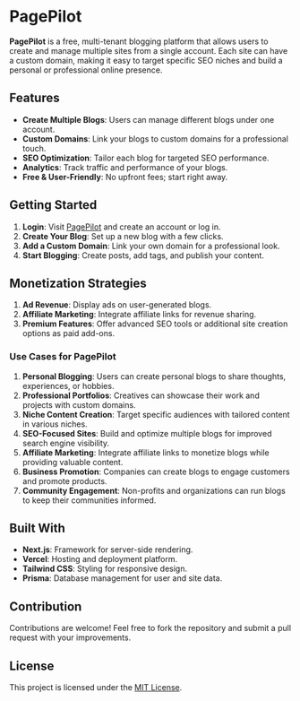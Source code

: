 # PagePilot

**PagePilot** is a free, multi-tenant blogging platform that allows users to create and manage multiple sites from a single account. Each site can have a custom domain, making it easy to target specific SEO niches and build a personal or professional online presence.

## Features

- **Create Multiple Blogs**: Users can manage different blogs under one account.
- **Custom Domains**: Link your blogs to custom domains for a professional touch.
- **SEO Optimization**: Tailor each blog for targeted SEO performance.
- **Analytics**: Track traffic and performance of your blogs.
- **Free & User-Friendly**: No upfront fees; start right away.

## Getting Started

1. **Login**: Visit [PagePilot](https://your-domain.com) and create an account or log in.
2. **Create Your Blog**: Set up a new blog with a few clicks.
3. **Add a Custom Domain**: Link your own domain for a professional look.
4. **Start Blogging**: Create posts, add tags, and publish your content.

## Monetization Strategies

1. **Ad Revenue**: Display ads on user-generated blogs.
2. **Affiliate Marketing**: Integrate affiliate links for revenue sharing.
3. **Premium Features**: Offer advanced SEO tools or additional site creation options as paid add-ons.

### Use Cases for PagePilot

1. **Personal Blogging**: Users can create personal blogs to share thoughts, experiences, or hobbies.
2. **Professional Portfolios**: Creatives can showcase their work and projects with custom domains.
3. **Niche Content Creation**: Target specific audiences with tailored content in various niches.
4. **SEO-Focused Sites**: Build and optimize multiple blogs for improved search engine visibility.
5. **Affiliate Marketing**: Integrate affiliate links to monetize blogs while providing valuable content.
6. **Business Promotion**: Companies can create blogs to engage customers and promote products.
7. **Community Engagement**: Non-profits and organizations can run blogs to keep their communities informed.

## Built With

- **Next.js**: Framework for server-side rendering.
- **Vercel**: Hosting and deployment platform.
- **Tailwind CSS**: Styling for responsive design.
- **Prisma**: Database management for user and site data.

## Contribution

Contributions are welcome! Feel free to fork the repository and submit a pull request with your improvements.

## License

This project is licensed under the [MIT License](LICENSE).
